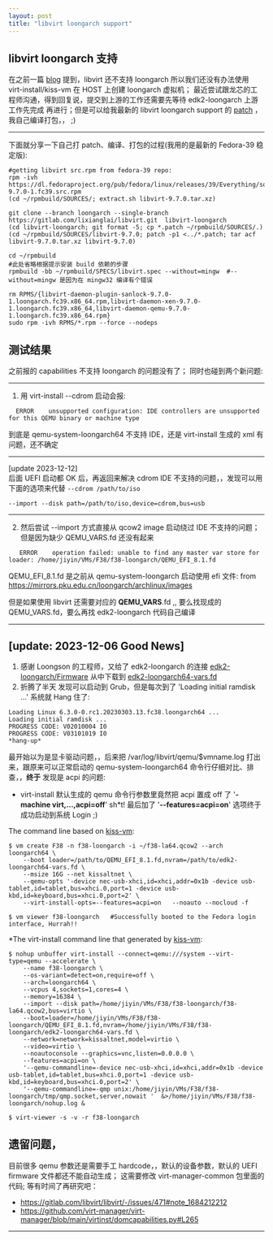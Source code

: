 ```yaml
---
layout: post
title: "libvirt loongarch support"
---
```


## libvirt loongarch 支持
在之前一篇 [blog](https://tcler.github.io/2023/08/24/install-fedora-loongarch64-with-qemu) 提到，libvirt 还不支持 loongarch 所以我们还没有办法使用 virt-install/kiss-vm 在 HOST 上创建 loongarch 虚拟机；
最近尝试跟龙芯的工程师沟通，得到回复说，提交到上游的工作还需要先等待 edk2-loongarch 上游工作先完成 再进行；但是可以给我最新的 libvirt loongarch support 的 [patch](https://gitlab.com/lixianglai/libvirt.git) ，我自己编译打包，， ;)  

---
下面就分享一下自己打 patch、编译、打包的过程(我用的是最新的 Fedora-39 稳定版):

```
#getting libvirt src.rpm from fedora-39 repo:
rpm -ivh https://dl.fedoraproject.org/pub/fedora/linux/releases/39/Everything/source/tree/Packages/l/libvirt-9.7.0-1.fc39.src.rpm
(cd ~/rpmbuild/SOURCES/; extract.sh libvirt-9.7.0.tar.xz)

git clone --branch loongarch --single-branch  https://gitlab.com/lixianglai/libvirt.git  libvirt-loongarch
(cd libvirt-loongarch; git format -5; cp *.patch ~/rpmbuild/SOURCES/.)
(cd ~/rpmbuild/SOURCES/libvirt-9.7.0; patch -p1 <../*.patch; tar acf libvirt-9.7.0.tar.xz libvirt-9.7.0)

cd ~/rpmbuild
#此处省略根据提示安装 build 依赖的步骤
rpmbuild -bb ~/rpmbuild/SPECS/libvirt.spec --without=mingw  #--without=mingw 是因为在 mingw32 编译有个错误

rm RPMS/{libvirt-daemon-plugin-sanlock-9.7.0-1.loongarch.fc39.x86_64.rpm,libvirt-daemon-xen-9.7.0-1.loongarch.fc39.x86_64,libvirt-daemon-qemu-9.7.0-1.loongarch.fc39.x86_64.rpm}
sudo rpm -ivh RPMS/*.rpm --force --nodeps
```


## 测试结果
之前报的 capabilities 不支持 loongarch 的问题没有了； 同时也碰到两个新问题:

---

1) 用 virt-install --cdrom 启动会报:  
```
  ERROR    unsupported configuration: IDE controllers are unsupported for this QEMU binary or machine type
```
到底是 qemu-system-loongarch64 不支持 IDE，还是 virt-install 生成的 xml 有问题，还不确定  

---
[update 2023-12-12]  
后面 UEFI 启动都 OK 后，再返回来解决 cdrom IDE 不支持的问题，，发现可以用下面的选项来代替  ```--cdrom /path/to/iso```  

```
--import --disk path=/path/to/iso,device=cdrom,bus=usb
```

---

2) 然后尝试 --import 方式直接从 qcow2 image 启动绕过 IDE 不支持的问题；但是因为缺少 QEMU_VARS.fd 还没有起来  
```
   ERROR    operation failed: unable to find any master var store for loader: /home/jiyin/VMs/F38/f38-loongarch/QEMU_EFI_8.1.fd
```
QEMU_EFI_8.1.fd 是之前从 qemu-system-loongarch 启动使用 efi 文件: from https://mirrors.pku.edu.cn/loongarch/archlinux/images  

但是如果使用 libvirt 还需要对应的 **QEMU_VARS**.fd ,, 要么找现成的 QEMU_VARS.fd，要么再找 edk2-loongarch 代码自己编译

---

## [update: 2023-12-06 Good News]
1. 感谢 Loongson 的工程师，又给了 edk2-loongarch 的连接 [edk2-loongarch/Firmware](https://github.com/loongson/Firmware/tree/main/LoongArchVirtMachine) 从中下载到 [edk2-loongarch64-vars.fd](https://github.com/loongson/Firmware/raw/main/LoongArchVirtMachine/edk2-loongarch64-vars.fd)
2. 折腾了半天 发现可以启动到 Grub，但是每次到了 'Loading initial ramdisk ...' 系统就 Hang 住了:  
```
Loading Linux 6.3.0-0.rc1.20230303.13.fc38.loongarch64 ...
Loading initial ramdisk ...
PROGRESS CODE: V02010004 I0
PROGRESS CODE: V03101019 I0
*hang-up*  
```  

最开始以为是显卡驱动问题，，后来把 /var/log/libvirt/qemu/$vmname.log 打出来，跟原来可以正常启动的 qemu-system-loongarch64 命令行仔细对比、排查，，**终于** 发现是 acpi 的问题:  
- virt-install 默认生成的 qemu 命令行参数里竟然把 acpi 置成 off 了 '**-machine virt,...,acpi=off**'  sh\*t!  最后加了 '**--features=acpi=on**'  选项终于成功启动到系统 Login  ;)


The command line based on [kiss-vm](https://github.com/tcler/kiss-vm-ns/blob/master/kiss-vm):  
```
$ vm create F38 -n f38-loongarch -i ~/f38-la64.qcow2 --arch loongarch64 \
    --boot loader=/path/to/QEMU_EFI_8.1.fd,nvram=/path/to/edk2-loongarch64-vars.fd \
    --msize 16G --net kissaltnet \
    --qemu-opts '-device nec-usb-xhci,id=xhci,addr=0x1b -device usb-tablet,id=tablet,bus=xhci.0,port=1 -device usb-kbd,id=keyboard,bus=xhci.0,port=2' \
    --virt-install-opts=--features=acpi=on   --noauto --nocloud -f

$ vm viewer f38-loongarch   #Successfully booted to the Fedora login interface, Hurrah!!  
```


\*The virt-install command line that generated by [kiss-vm](https://github.com/tcler/kiss-vm-ns/blob/master/kiss-vm):  
```
$ nohup unbuffer virt-install --connect=qemu:///system --virt-type=qemu --accelerate \
    --name f38-loongarch \
    --os-variant=detect=on,require=off \
    --arch=loongarch64 \
    --vcpus 4,sockets=1,cores=4 \
    --memory=16384 \
    --import --disk path=/home/jiyin/VMs/F38/f38-loongarch/f38-la64.qcow2,bus=virtio \
    --boot=loader=/home/jiyin/VMs/F38/f38-loongarch/QEMU_EFI_8.1.fd,nvram=/home/jiyin/VMs/F38/f38-loongarch/edk2-loongarch64-vars.fd \
    --network=network=kissaltnet,model=virtio \
    --video=virtio \
    --noautoconsole --graphics=vnc,listen=0.0.0.0 \
    --features=acpi=on \
    '--qemu-commandline=-device nec-usb-xhci,id=xhci,addr=0x1b -device usb-tablet,id=tablet,bus=xhci.0,port=1 -device usb-kbd,id=keyboard,bus=xhci.0,port=2' \
    '--qemu-commandline=-qmp unix:/home/jiyin/VMs/F38/f38-loongarch/tmp/qmp.socket,server,nowait '  &>/home/jiyin/VMs/F38/f38-loongarch/nohup.log &

$ virt-viewer -s -v -r f38-loongarch 
```

## 遗留问题，  
目前很多 qemu 参数还是需要手工 hardcode，，默认的设备参数，默认的 UEFI firmware 文件都还不能自动生成；
这需要修改 virt-manager-common 包里面的代码;  等有时间了再研究吧：    

- https://gitlab.com/libvirt/libvirt/-/issues/471#note_1684212212  
- https://github.com/virt-manager/virt-manager/blob/main/virtinst/domcapabilities.py#L265  

---
